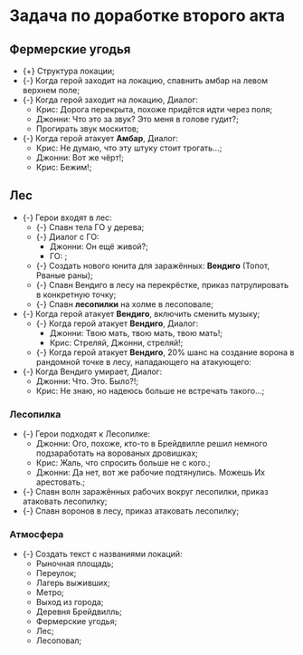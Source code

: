# Задача по доработке второго акта

## Фермерские угодья

* {+} Структура локации;
* {-} Когда герой заходит на локацию, спавнить амбар на левом верхнем поле;
* {-} Когда герой заходит на локацию, Диалог:
   * Крис: Дорога перекрыта, похоже придётся идти через поля;
   * Джонни: Что это за звук? Это меня в голове гудит?;
   * Прогирать звук москитов;
* {-} Когда герой атакует **Амбар**, Диалог:
   * Крис: Не думаю, что эту штуку стоит трогать...;
   * Джонни: Вот же чёрт!;
   * Крис: Бежим!;

## Лес

* {-} Герои входят в лес:
   * {-} Спавн тела ГО у дерева;
   * {-} Диалог с ГО:
      * Джонни: Он ещё живой?;
      * ГО: ;
   * {-} Создать нового юнита для заражённых: **Вендиго** (Топот, Рваные раны);
   * {-} Спавн Вендиго в лесу на перекрёстке, приказ патрулировать в конкретную точку;
   * {-} Спавн **лесопилки** на холме в лесоповале;
* {-} Когда герой атакует **Вендиго**, включить сменить музыку;
   * {-} Когда герой атакует **Вендиго**, Диалог:
      * Джонни: Твою мать, твою мать, твою мать!;
      * Крис: Стреляй, Джонни, стреляй!;
   * {-} Когда герой атакует **Вендиго**, 20% шанс на создание ворона в рандомной точке в лесу, нападающего на атакующего:
* {-} Когда Вендиго умирает, Диалог:
   * Джонни: Что. Это. Было?!;
   * Крис: Не знаю, но надеюсь больше не встречать такого...;

### Лесопилка

* {-} Герои подходят к Лесопилке:
   * Джонни: Ого, похоже, кто-то в Брейдвилле решил немного подзаработать на ворованых дровишках;
   * Крис: Жаль, что спросить больше не с кого.;
   * Джонни: Да нет, вот же рабочие подтянулись. Можешь Их арестовать.;
* {-} Спавн волн заражённых рабочих вокруг лесопилки, приказ атаковать лесопилку;
* {-} Спавн воронов в лесу, приказ атаковать лесопилку;

### Атмосфера

* {-} Создать текст с названиями локаций:
   * Рыночная площадь;
   * Переулок;
   * Лагерь выживших;
   * Метро;
   * Выход из города;
   * Деревня Брейдвилль;
   * Фермерские угодья;
   * Лес;
   * Лесоповал;


